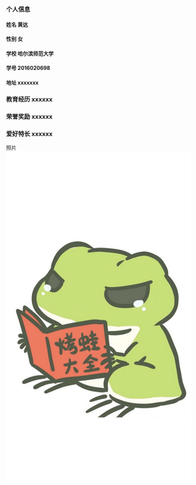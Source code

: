 ### 个人信息
#### 姓名 黄达
#### 性别 女
#### 学校 哈尔滨师范大学
#### 学号 2016020698
#### 地址 xxxxxxx
### 教育经历 xxxxxx
### 荣誉奖励 xxxxxx
### 爱好特长 xxxxxx
<td width="205" rowspan="3">照片<img src="image1.jpg" /></a></td>
